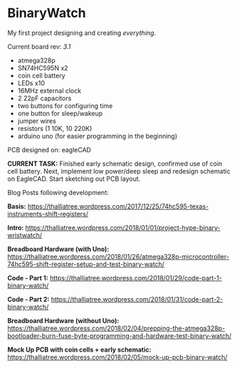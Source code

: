# BinaryWatch
My first project designing and creating *everything*. 

Current board rev: *3.1*

  * atmega328p
  * SN74HC595N x2
  * coin cell battery
  * LEDs x10
  * 16MHz external clock
  * 2 22pF capacitors
  * two buttons for configuring time
  * one button for sleep/wakeup
  * jumper wires
  * resistors (1 10K, 10 220K)
  * arduino uno (for easier programming in the beginning)

PCB designed on: eagleCAD



**CURRENT TASK:** Finished early schematic design, confirmed use of coin cell battery. Next, implement low power/deep sleep and redesign schematic on EagleCAD. Start sketching out PCB layout.

Blog Posts following development:

**Basis:**   https://thalliatree.wordpress.com/2017/12/25/74hc595-texas-instruments-shift-registers/

**Intro:**   https://thalliatree.wordpress.com/2018/01/01/project-hype-binary-wristwatch/

**Breadboard Hardware (with Uno):**   https://thalliatree.wordpress.com/2018/01/26/atmega328p-microcontroller-74hc595-shift-register-setup-and-test-binary-watch/

**Code - Part 1:**   https://thalliatree.wordpress.com/2018/01/29/code-part-1-binary-watch/

**Code - Part 2:**   https://thalliatree.wordpress.com/2018/01/31/code-part-2-binary-watch/

**Breadboard Hardware (without Uno):** https://thalliatree.wordpress.com/2018/02/04/prepping-the-atmega328p-bootloader-burn-fuse-byte-programming-and-hardware-test-binary-watch/

**Mock Up PCB with coin cells + early schematic:** https://thalliatree.wordpress.com/2018/02/05/mock-up-pcb-binary-watch/
